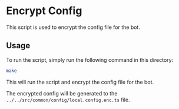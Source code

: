 # Encrypt Config

This script is used to encrypt the config file for the bot.

## Usage

To run the script, simply run the following command in this directory:

```bash
make
```

This will run the script and encrypt the config file for the bot.

The encrypted config will be generated to the `../../src/common/config/local.config.enc.ts` file.